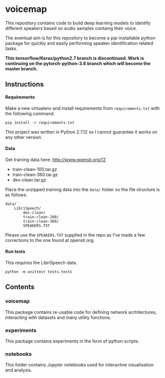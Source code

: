 # voicemap

This repository contains code to build deep learning models to identify
different speakers based on audio samples containg their voice.

The eventual aim is for this repository to become a pip-installable
python package for quickly and easily performing speaker identification
related tasks.

**This tensorflow/Keras/python2.7 branch is discontinued. Work is
continuing on the pytorch-python-3.6 branch which will become the
master branch.**

## Instructions
#### Requirements
Make a new virtualenv and install requirements from `requirements.txt`
with the following command.
```
pip install -r requirements.txt
```
This project was written in Python 2.7.12 so I cannot guarantee it works
on any other version.

#### Data
Get training data here: http://www.openslr.org/12
- train-clean-100.tar.gz
- train-clean-360.tar.gz
- dev-clean.tar.gz

Place the unzipped training data into the `data/` folder so the file
structure is as follows:
```
data/
    LibriSpeech/
        dev-clean/
        train-clean-100/
        train-clean-360/
        SPEAKERS.TXT
```

Please use the `SPEAKERS.TXT` supplied in the repo as I've made a few
corrections to the one found at openslr.org.

#### Run tests

This requires the LibriSpeech data.
```
python -m unittest tests.tests
```

## Contents
### voicemap
This package contains re-usable code for defining network architectures,
interacting with datasets and many utility functions.

### experiments
This package contains experiments in the form of python scripts.

### notebooks
This folder contains Jupyter notebooks used for interactive
visualisation and analysis.